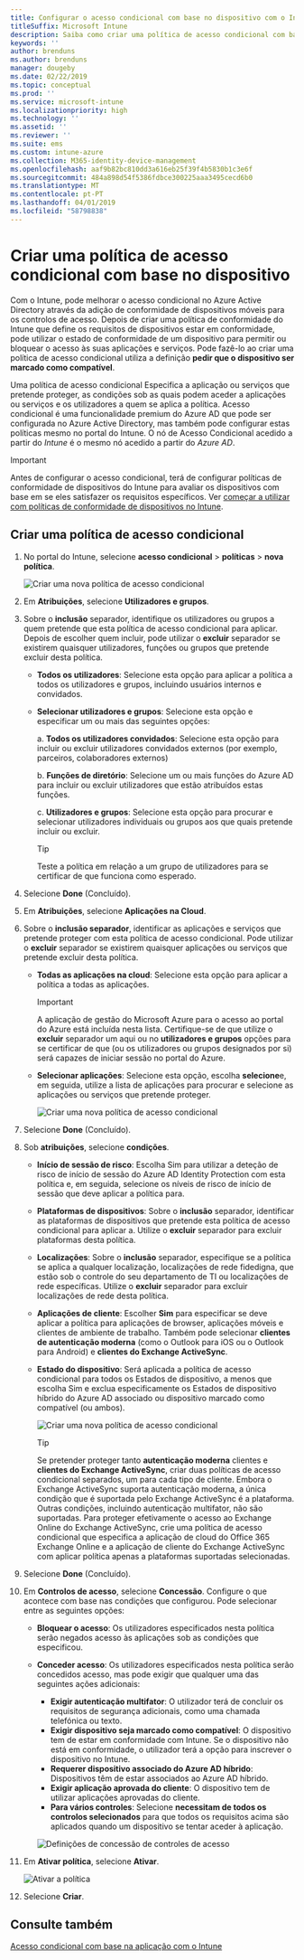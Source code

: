 ```yaml
---
title: Configurar o acesso condicional com base no dispositivo com o Intune
titleSuffix: Microsoft Intune
description: Saiba como criar uma política de acesso condicional com base no dispositivo com base na conformidade de dispositivos do Microsoft Intune e a gestão de aplicações móveis.
keywords: ''
author: brenduns
ms.author: brenduns
manager: dougeby
ms.date: 02/22/2019
ms.topic: conceptual
ms.prod: ''
ms.service: microsoft-intune
ms.localizationpriority: high
ms.technology: ''
ms.assetid: ''
ms.reviewer: ''
ms.suite: ems
ms.custom: intune-azure
ms.collection: M365-identity-device-management
ms.openlocfilehash: aaf9b82bc810dd3a616eb25f39f4b5830b1c3e6f
ms.sourcegitcommit: 484a898d54f5386fdbce300225aaa3495cecd6b0
ms.translationtype: MT
ms.contentlocale: pt-PT
ms.lasthandoff: 04/01/2019
ms.locfileid: "58798838"
---
```

# <a name="create-a-device-based-conditional-access-policy"></a>Criar uma política de acesso condicional com base no dispositivo

Com o Intune, pode melhorar o acesso condicional no Azure Active Directory através da adição de conformidade de dispositivos móveis para os controlos de acesso. Depois de criar uma política de conformidade do Intune que define os requisitos de dispositivos estar em conformidade, pode utilizar o estado de conformidade de um dispositivo para permitir ou bloquear o acesso às suas aplicações e serviços. Pode fazê-lo ao criar uma política de acesso condicional utiliza a definição **pedir que o dispositivo ser marcado como compatível**.  

Uma política de acesso condicional Especifica a aplicação ou serviços que pretende proteger, as condições sob as quais podem aceder a aplicações ou serviços e os utilizadores a quem se aplica a política. Acesso condicional é uma funcionalidade premium do Azure AD que pode ser configurada no Azure Active Directory, mas também pode configurar estas políticas mesmo no portal do Intune. O nó de Acesso Condicional acedido a partir do *Intune* é o mesmo nó acedido a partir do *Azure AD*.  

> [!IMPORTANT]
> Antes de configurar o acesso condicional, terá de configurar políticas de conformidade de dispositivos do Intune para avaliar os dispositivos com base em se eles satisfazer os requisitos específicos. Ver [começar a utilizar com políticas de conformidade de dispositivos no Intune](device-compliance-get-started.md).

## <a name="create-conditional-access-policy"></a>Criar uma política de acesso condicional

1.  No portal do Intune, selecione **acesso condicional** > **políticas** > **nova política**.
   
    ![Criar uma nova política de acesso condicional](media/create-conditional-access-intune/create-ca.png)
 
2.  Em **Atribuições**, selecione **Utilizadores e grupos**. 
3.  Sobre o **inclusão** separador, identifique os utilizadores ou grupos a quem pretende que esta política de acesso condicional para aplicar. Depois de escolher quem incluir, pode utilizar o **excluir** separador se existirem quaisquer utilizadores, funções ou grupos que pretende excluir desta política.  
    - **Todos os utilizadores**: Selecione esta opção para aplicar a política a todos os utilizadores e grupos, incluindo usuários internos e convidados.
  
    - **Selecionar utilizadores e grupos**: Selecione esta opção e especificar um ou mais das seguintes opções:
  
      a. **Todos os utilizadores convidados**: Selecione esta opção para incluir ou excluir utilizadores convidados externos (por exemplo, parceiros, colaboradores externos)
       
      b. **Funções de diretório**: Selecione um ou mais funções do Azure AD para incluir ou excluir utilizadores que estão atribuídos estas funções.
      
      c. **Utilizadores e grupos**: Selecione esta opção para procurar e selecionar utilizadores individuais ou grupos aos que quais pretende incluir ou excluir.
     
       > [!TIP]  
       > Teste a política em relação a um grupo de utilizadores para se certificar de que funciona como esperado.
4.  Selecione **Done** (Concluído).
5.  Em **Atribuições**, selecione **Aplicações na Cloud**. 
6.  Sobre o **inclusão separador**, identificar as aplicações e serviços que pretende proteger com esta política de acesso condicional. Pode utilizar o **excluir** separador se existirem quaisquer aplicações ou serviços que pretende excluir desta política.
    - **Todas as aplicações na cloud**: Selecione esta opção para aplicar a política a todas as aplicações.
      > [!IMPORTANT]  
      > A aplicação de gestão do Microsoft Azure para o acesso ao portal do Azure está incluída nesta lista. Certifique-se de que utilize o **excluir** separador um aqui ou no **utilizadores e grupos** opções para se certificar de que (ou os utilizadores ou grupos designados por si) será capazes de iniciar sessão no portal do Azure. 

    - **Selecionar aplicações**: Selecione esta opção, escolha **selecione**e, em seguida, utilize a lista de aplicações para procurar e selecione as aplicações ou serviços que pretende proteger.
    
      ![Criar uma nova política de acesso condicional](media/create-conditional-access-intune/create-ca-select-apps.png)

7.  Selecione **Done** (Concluído).
8.  Sob **atribuições**, selecione **condições**.
    - **Início de sessão de risco**: Escolha Sim para utilizar a deteção de risco de início de sessão do Azure AD Identity Protection com esta política e, em seguida, selecione os níveis de risco de início de sessão que deve aplicar a política para.
    - **Plataformas de dispositivos**: Sobre o **inclusão** separador, identificar as plataformas de dispositivos que pretende esta política de acesso condicional para aplicar a. Utilize o **excluir** separador para excluir plataformas desta política.
    - **Localizações**: Sobre o **inclusão** separador, especifique se a política se aplica a qualquer localização, localizações de rede fidedigna, que estão sob o controle do seu departamento de TI ou localizações de rede específicas. Utilize o **excluir** separador para excluir localizações de rede desta política. 
    - **Aplicações de cliente**: Escolher **Sim** para especificar se deve aplicar a política para aplicações de browser, aplicações móveis e clientes de ambiente de trabalho. Também pode selecionar **clientes de autenticação moderna** (como o Outlook para iOS ou o Outlook para Android) e **clientes do Exchange ActiveSync**.
    - **Estado do dispositivo**: Será aplicada a política de acesso condicional para todos os Estados de dispositivo, a menos que escolha Sim e exclua especificamente os Estados de dispositivo híbrido do Azure AD associado ou dispositivo marcado como compatível (ou ambos).
    
      ![Criar uma nova política de acesso condicional](media/create-conditional-access-intune/create-ca-device-platforms.png)

      > [!TIP]  
      > Se pretender proteger tanto **autenticação moderna** clientes e **clientes do Exchange ActiveSync**, criar duas políticas de acesso condicional separados, um para cada tipo de cliente. Embora o Exchange ActiveSync suporta autenticação moderna, a única condição que é suportada pelo Exchange ActiveSync é a plataforma. Outras condições, incluindo autenticação multifator, não são suportadas. Para proteger efetivamente o acesso ao Exchange Online do Exchange ActiveSync, crie uma política de acesso condicional que especifica a aplicação de cloud do Office 365 Exchange Online e a aplicação de cliente do Exchange ActiveSync com aplicar política apenas a plataformas suportadas selecionadas.

9.  Selecione **Done** (Concluído).
10. Em **Controlos de acesso**, selecione **Concessão**. Configure o que acontece com base nas condições que configurou.  Pode selecionar entre as seguintes opções:
    - **Bloquear o acesso**: Os utilizadores especificados nesta política serão negados acesso às aplicações sob as condições que especificou.
    - **Conceder acesso**: Os utilizadores especificados nesta política serão concedidos acesso, mas pode exigir que qualquer uma das seguintes ações adicionais:
      - **Exigir autenticação multifator**: O utilizador terá de concluir os requisitos de segurança adicionais, como uma chamada telefónica ou texto.
      - **Exigir dispositivo seja marcado como compatível**: O dispositivo tem de estar em conformidade com Intune. Se o dispositivo não está em conformidade, o utilizador terá a opção para inscrever o dispositivo no Intune. 
      - **Requerer dispositivo associado do Azure AD híbrido**: Dispositivos têm de estar associados ao Azure AD híbrido.
      - **Exigir aplicação aprovada do cliente**: O dispositivo tem de utilizar aplicações aprovadas do cliente. 
      - **Para vários controles**: Selecione **necessitam de todos os controlos selecionados** para que todos os requisitos acima são aplicados quando um dispositivo se tentar aceder à aplicação.
    
      ![Definições de concessão de controles de acesso](media/create-conditional-access-intune/create-ca-grant-access-settings.png)
 
11. Em **Ativar política**, selecione **Ativar**.
     
     ![Ativar a política](media/create-conditional-access-intune/enable-policy.png)

12. Selecione **Criar**.

## <a name="see-also"></a>Consulte também
[Acesso condicional com base na aplicação com o Intune](app-based-conditional-access-intune.md)
